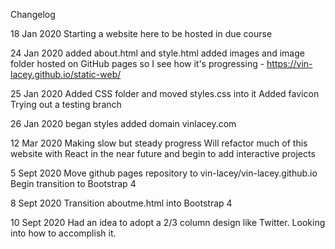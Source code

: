 Changelog

18 Jan 2020
Starting a website here to be hosted in due course

24 Jan 2020
added about.html and style.html
added images and image folder
hosted on GitHub pages so I see how it's progressing - https://vin-lacey.github.io/static-web/

25 Jan 2020
Added CSS folder and moved styles.css into it
Added favicon
Trying out a testing branch

26 Jan 2020
began styles
added domain vinlacey.com

12 Mar 2020
Making slow but steady progress
Will refactor much of this website with React in the near future and begin to add interactive projects

5 Sept 2020
Move github pages repository to vin-lacey/vin-lacey.github.io
Begin transition to Bootstrap 4

8 Sept 2020
Transition aboutme.html into Bootstrap 4

10 Sept 2020
Had an idea to adopt a 2/3 column design like Twitter. Looking into how to accomplish it.
